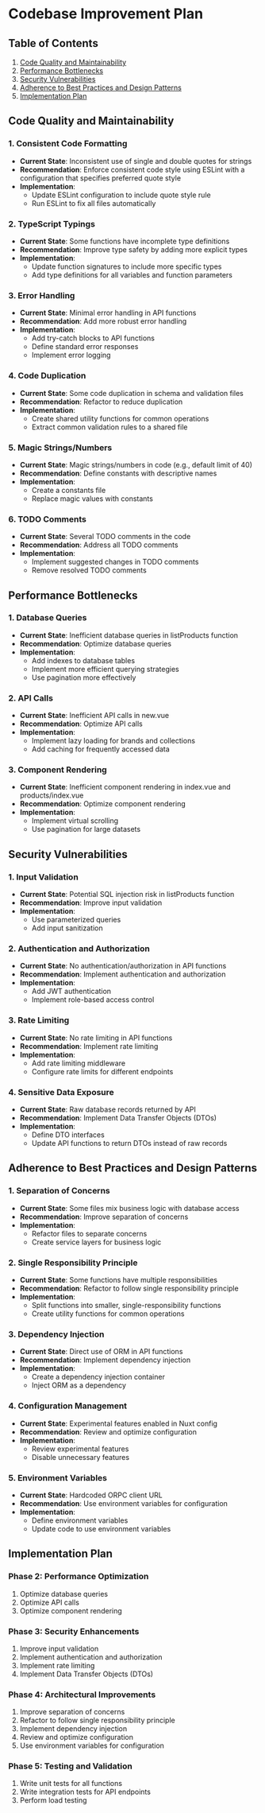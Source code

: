 # Codebase Improvement Plan

## Table of Contents

1. [Code Quality and Maintainability](#code-quality-and-maintainability)
2. [Performance Bottlenecks](#performance-bottlenecks)
3. [Security Vulnerabilities](#security-vulnerabilities)
4. [Adherence to Best Practices and Design Patterns](#adherence-to-best-practices-and-design-patterns)
5. [Implementation Plan](#implementation-plan)

## Code Quality and Maintainability

### 1. Consistent Code Formatting

- **Current State**: Inconsistent use of single and double quotes for strings
- **Recommendation**: Enforce consistent code style using ESLint with a
  configuration that specifies preferred quote style
- **Implementation**:
  - Update ESLint configuration to include quote style rule
  - Run ESLint to fix all files automatically

### 2. TypeScript Typings

- **Current State**: Some functions have incomplete type definitions
- **Recommendation**: Improve type safety by adding more explicit types
- **Implementation**:
  - Update function signatures to include more specific types
  - Add type definitions for all variables and function parameters

### 3. Error Handling

- **Current State**: Minimal error handling in API functions
- **Recommendation**: Add more robust error handling
- **Implementation**:
  - Add try-catch blocks to API functions
  - Define standard error responses
  - Implement error logging

### 4. Code Duplication

- **Current State**: Some code duplication in schema and validation files
- **Recommendation**: Refactor to reduce duplication
- **Implementation**:
  - Create shared utility functions for common operations
  - Extract common validation rules to a shared file

### 5. Magic Strings/Numbers

- **Current State**: Magic strings/numbers in code (e.g., default limit of 40)
- **Recommendation**: Define constants with descriptive names
- **Implementation**:
  - Create a constants file
  - Replace magic values with constants

### 6. TODO Comments

- **Current State**: Several TODO comments in the code
- **Recommendation**: Address all TODO comments
- **Implementation**:
  - Implement suggested changes in TODO comments
  - Remove resolved TODO comments

## Performance Bottlenecks

### 1. Database Queries

- **Current State**: Inefficient database queries in listProducts function
- **Recommendation**: Optimize database queries
- **Implementation**:
  - Add indexes to database tables
  - Implement more efficient querying strategies
  - Use pagination more effectively

### 2. API Calls

- **Current State**: Inefficient API calls in new.vue
- **Recommendation**: Optimize API calls
- **Implementation**:
  - Implement lazy loading for brands and collections
  - Add caching for frequently accessed data

### 3. Component Rendering

- **Current State**: Inefficient component rendering in index.vue and
  products/index.vue
- **Recommendation**: Optimize component rendering
- **Implementation**:
  - Implement virtual scrolling
  - Use pagination for large datasets

## Security Vulnerabilities

### 1. Input Validation

- **Current State**: Potential SQL injection risk in listProducts function
- **Recommendation**: Improve input validation
- **Implementation**:
  - Use parameterized queries
  - Add input sanitization

### 2. Authentication and Authorization

- **Current State**: No authentication/authorization in API functions
- **Recommendation**: Implement authentication and authorization
- **Implementation**:
  - Add JWT authentication
  - Implement role-based access control

### 3. Rate Limiting

- **Current State**: No rate limiting in API functions
- **Recommendation**: Implement rate limiting
- **Implementation**:
  - Add rate limiting middleware
  - Configure rate limits for different endpoints

### 4. Sensitive Data Exposure

- **Current State**: Raw database records returned by API
- **Recommendation**: Implement Data Transfer Objects (DTOs)
- **Implementation**:
  - Define DTO interfaces
  - Update API functions to return DTOs instead of raw records

## Adherence to Best Practices and Design Patterns

### 1. Separation of Concerns

- **Current State**: Some files mix business logic with database access
- **Recommendation**: Improve separation of concerns
- **Implementation**:
  - Refactor files to separate concerns
  - Create service layers for business logic

### 2. Single Responsibility Principle

- **Current State**: Some functions have multiple responsibilities
- **Recommendation**: Refactor to follow single responsibility principle
- **Implementation**:
  - Split functions into smaller, single-responsibility functions
  - Create utility functions for common operations

### 3. Dependency Injection

- **Current State**: Direct use of ORM in API functions
- **Recommendation**: Implement dependency injection
- **Implementation**:
  - Create a dependency injection container
  - Inject ORM as a dependency

### 4. Configuration Management

- **Current State**: Experimental features enabled in Nuxt config
- **Recommendation**: Review and optimize configuration
- **Implementation**:
  - Review experimental features
  - Disable unnecessary features

### 5. Environment Variables

- **Current State**: Hardcoded ORPC client URL
- **Recommendation**: Use environment variables for configuration
- **Implementation**:
  - Define environment variables
  - Update code to use environment variables

## Implementation Plan

### Phase 2: Performance Optimization

1. Optimize database queries
2. Optimize API calls
3. Optimize component rendering

### Phase 3: Security Enhancements

1. Improve input validation
2. Implement authentication and authorization
3. Implement rate limiting
4. Implement Data Transfer Objects (DTOs)

### Phase 4: Architectural Improvements

1. Improve separation of concerns
2. Refactor to follow single responsibility principle
3. Implement dependency injection
4. Review and optimize configuration
5. Use environment variables for configuration

### Phase 5: Testing and Validation

1. Write unit tests for all functions
2. Write integration tests for API endpoints
3. Perform load testing
